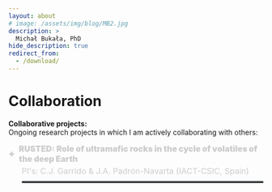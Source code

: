 ```yaml
---
layout: about
# image: /assets/img/blog/MB2.jpg
description: >
  Michał Bukała, PhD
hide_description: true
redirect_from:
  - /download/
---
```

# Collaboration        
<b> Collaborative projects: </b><br>
Ongoing research projects in which I am actively collaborating with others:<br>


<html lang="pl">
<head>
  <meta charset="UTF-8">
  <title>Projekty Naukowe</title>
  <style>
    :root {
      --accent-color: rgb(79,177,186);
    }

    body {
      background-color: #2a2d2f;
      color: #cccccc;
      font-family: Arial, sans-serif;
      font-size: 1rem;
      line-height: 1.75;
      padding: 20px;
    }

    .project {
      margin-bottom: 25px;
    }

    .project-title {
      cursor: pointer;
      color: #cccccc;
      text-decoration: none;
      display: flex;
      align-items: center;
      gap: 8px;
      font-weight: 900; /* heading weight */
      font-size: 1rem;
    }

    .project-title:hover {
      text-decoration: underline;
      text-decoration-color: var(--accent-color);
    }

    .icon {
      font-size: 18px;
      transition: transform 0.3s ease;
    }

    .icon.rotate {
      transform: rotate(45deg);
    }

    .project-pis {
      margin: 4px 0 10px 26px;
      font-weight: 400;
      color: #cccccc;
      font-size: 1rem;
    }

    .toggle-content {
    max-height: 0;
    overflow: hidden;
    transition: max-height 0.4s ease;
    margin-left: 26px;
    font-weight: 400;
    font-size: 1rem;
    background-color: #393d40; 
    padding: 2px;
    border-radius: 2px;
    }


    .toggle-content.show {
      max-height: 300px;
    }

    a {
      color: var(--accent-color);
      text-decoration: none;
    }

    a:hover {
      text-decoration: underline;
    }
  </style>
</head>
<body>

  <!-- Projekt 1 -->
  <div class="project">
    <div class="project-title" onclick="toggleDetails('p1')">
      <span id="icon-p1" class="icon">+</span>
      <span>
        RUSTED: Role of ultramafic rocks in the cycle of volatiles of the deep Earth
      </span>
    </div>
    <div class="project-pis">
      PI's: C.J. Garrido & J.A. Padrón-Navarta (IACT-CSIC, Spain)
    </div>
    <div id="details-p1" class="toggle-content">
      <div>
        The RUSTED project aims to enhance our understanding of the role of ultramafic rocks in the deep cycling of two key volatile elements: sulfur and carbon. My work focuses on studying the intrinsic redox conditions and sulfur mobility during high-pressure serpentinite devolatilization. In particular, I integrate electron backscatter diffraction (EBSD) with advanced thermodynamic modeling to investigate a novel mechanism of carbon retention during high-pressure deserpentinization and the interaction of serpentinites with reduced COHS fluids.<br><br>

        I presented these results during an invited talk at EGU 2024 (abstract).<br><br>
        
        Project nr: PID2022-136471N-B-C21 & C22 Funded by: MICIN/ AEI/10.13039/501100011033 and FEDER program; Spain
      </div>
    </div>
  </div>

  <!-- Projekt 2 -->
  <div class="project">
    <div class="project-title" onclick="toggleDetails('p4')">
      <span id="icon-p4" class="icon">+</span>
      <span>
        GarNeat: Exploring shock metamorphic microstructures in garnets
      </span>
    </div>
    <div class="project-pis">
      PI: K. Gajewska (Lund University, Sweden)
    </div>
    <div id="details-p4" class="toggle-content">
      <div>
        PL: "Anektuję tego pieruna" <br>
        ENG: "I hereby claim this bolt of fury"
      </div>
    </div>
  </div>

  <!-- Projekt 3 -->
  <div class="project">
    <div class="project-title" onclick="toggleDetails('p2')">
      <span id="icon-p2" class="icon">+</span>
      <span>
        Advancing in-situ white mica <sup>40</sup>Ar/<sup>39</sup>Ar and Rb-Sr geochronology as tools to resolve tectonic processes
      </span>
    </div>
    <div class="project-pis">
      PI: C.J. Barnes (IGS-PAS, Poland)
    </div>
    <div id="details-p2" class="toggle-content">
      <div>
        Project nr: <a href="https://projekty.ncn.gov.pl/en/index.php?projekt_id=511414">2021/40/C/ST10/00264</a><br>
        Funded by: NCN - National Science Centre Poland
      </div>
    </div>
  </div>

  <!-- Projekt 4 -->
  <div class="project">
    <div class="project-title" onclick="toggleDetails('p3')">
      <span id="icon-p3" class="icon">+</span>
      <span>
        Closure of the Alpine Tethys Ocean recorded in the Pieniny Klippen Belt of the Western Carpathians
      </span>
    </div>
    <div class="project-pis">
      PI: J. Majka (AGH University of Krakow, Poland)
    </div>
    <div id="details-p3" class="toggle-content">
      <div>
        Project nr: <a href="https://projekty.ncn.gov.pl/en/index.php?projekt_id=540940">2021/43/B/ST10/02312</a><br>
        Funded by: NCN - National Science Centre Poland
      </div>
    </div>
  </div>



  <script>
    function toggleDetails(id) {
      const details = document.getElementById("details-" + id);
      const icon = document.getElementById("icon-" + id);

      details.classList.toggle("show");
      icon.classList.toggle("rotate");
    }
  </script>

</body>
</html>

